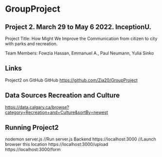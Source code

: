 # GroupProject

## Project 2. March 29 to May 6 2022. InceptionU. 

Project Title: How Might We Improve the Communication from citizen to city with parks and recreation.

Team Members: Fowzia Hassan, Emmanuel A., Paul Neumann, Yulia Sinko

## Links
Project2 on GitHub GitHub https://github.com/Zia20/GroupProject

## Data Sources Recreation and Culture
https://data.calgary.ca/browse?category=Recreation+and+Culture&sortBy=newest

## Running Project2
nodemon server.js   //Run server.js Backend
https://localhost:3000   //Launch browser this location
https://localhost:3000/upload
https://localhost:3000/form
